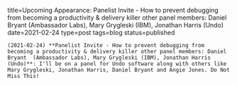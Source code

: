 
title=Upcoming Appearance: Panelist Invite - How to prevent debugging from becoming a productivity & delivery killer other panel members: Daniel Bryant  (Ambassador Labs), Mary Grygleski (IBM), Jonathan Harris (Undo)
date=2021-02-24
type=post
tags=blog
status=published
~~~~~~
(2021-02-24) **Panelist Invite - How to prevent debugging from becoming a productivity & delivery killer other panel members: Daniel Bryant  (Ambassador Labs), Mary Grygleski (IBM), Jonathan Harris (Undo)**: I'll be on a panel for Undo software along with others like Mary Grygleski, Jonathan Harris, Daniel Bryant and Angie Jones. Do Not Miss This!  
            
